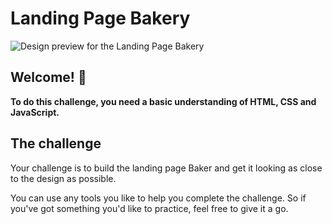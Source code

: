 # Landing Page Bakery

![Design preview for the Landing Page Bakery](./design/desktop-preview.png)

## Welcome! 👋

**To do this challenge, you need a basic understanding of HTML, CSS and JavaScript.**

## The challenge

Your challenge is to build the landing page Baker and get it looking as close to the design as possible.

You can use any tools you like to help you complete the challenge. So if you've got something you'd like to practice, feel free to give it a go.
